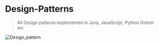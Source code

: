 # Design-Patterns

> All Design patterns implemented in Java, JavaScript, Python Dotnet etc

![Design_pattern](https://socialify.git.ci/Shubhamdutta2000/Design-Patterns/image?description=1&font=KoHo&forks=1&issues=1&language=1&name=1&owner=1&pattern=Circuit%20Board&pulls=1&stargazers=1&theme=Light)

